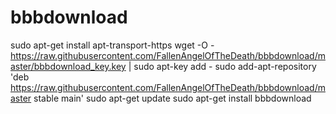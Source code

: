 # bbbdownload

sudo apt-get install apt-transport-https
wget -O - https://raw.githubusercontent.com/FallenAngelOfTheDeath/bbbdownload/master/bbbdownload_key.key | sudo apt-key add -
sudo add-apt-repository 'deb https://raw.githubusercontent.com/FallenAngelOfTheDeath/bbbdownload/master stable main' 
sudo apt-get update
sudo apt-get install bbbdownload
